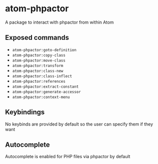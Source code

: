 # atom-phpactor

A package to interact with phpactor from within Atom

## Exposed commands

- `atom-phpactor:goto-definition`
- `atom-phpactor:copy-class`
- `atom-phpactor:move-class`
- `atom-phpactor:transform`
- `atom-phpactor:class-new`
- `atom-phpactor:class-inflect`
- `atom-phpactor:references`
- `atom-phpactor:extract-constant`
- `atom-phpactor:generate-accessor`
- `atom-phpactor:context-menu`

## Keybindings

No keybinds are provided by default so the user can specify them if they want

## Autocomplete

Autocomplete is enabled for PHP files via phpactor by default
